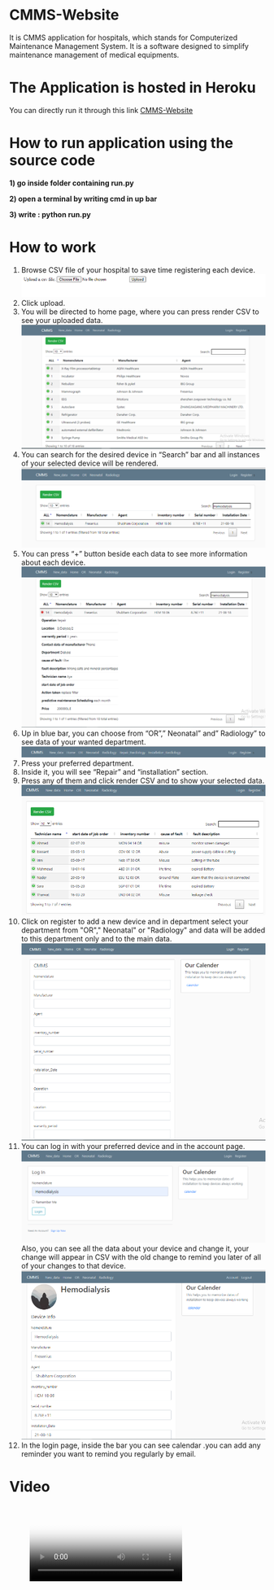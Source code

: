 # CMMS-Website
It is CMMS application for hospitals, which stands for Computerized Maintenance Management System. It is a software designed to simplify maintenance management of medical equipments.

# The Application is hosted in Heroku 
You can directly run it through this link [CMMS-Website](https://cmmssoftware.herokuapp.com/)



#  How to run application using the source code
**1) go inside folder containing run.py**

**2) open a terminal by writing cmd in up bar**

**3) write : python run.py**
# How to  work 

1. Browse CSV file of your hospital to save time registering each device.
![](upload.PNG)
2. Click upload.
3. You will be directed to home page, where you can press render CSV to see
your uploaded data.
![](screen2.PNG)
4. You can search for the desired device in “Search” bar and all instances of your
selected device will be rendered.
![](screen4.PNG)
5. You can press “+” button beside each data to see more information about each device.
![](screen3.PNG)
6. Up in blue bar, you can choose from “OR”,” Neonatal” and” Radiology” to see data of
your wanted department.
![](screen5.PNG)
7. Press your preferred department.
8. Inside it, you will see “Repair” and “installation” section.
9. Press any of them and click render CSV and to show your selected data.
![](screen6.PNG)
10. Click on register to add a new device and in department select your department from
"OR"," Neonatal" or "Radiology" and data will be added to this department only and to the
main data.
![](screen7.PNG)
11. You can log in with your preferred device and in the account page.
![](screen8.PNG)
Also, you can see all the
data about your device and change it, your change will appear in CSV with the old change to
remind you later of all of your changes to that device.
![](screen9.PNG)
12. In the login page, inside the bar you can see calendar .you can add any reminder you
want to remind you regularly by email.

# Video 
<!-- blank line -->
<figure class="video_container">
  <video controls="true" allowfullscreen="true" poster="screen6.PNG">
    <source src="video.mp4" type="video/mp4">
    <source src="video.ogg" type="video/ogg">
    <source src="video.webm" type="video/webm">
  </video>
</figure>
<!-- blank line -->



